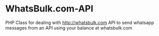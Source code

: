WhatsBulk.com-API
=================

PHP Class for dealing with http://whatsbulk.com API to send whatsapp messages from an API using your balance at whatsbulk.com

